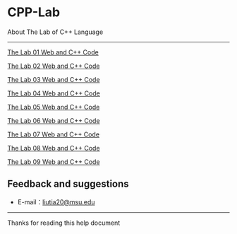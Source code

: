 # CPP-Lab

About The Lab of C++ Language

-----

[The Lab 01 Web and C++ Code](https://github.com/liutiantian233/CPP-Lab/tree/master/Lab01)

[The Lab 02 Web and C++ Code](https://github.com/liutiantian233/CPP-Lab/tree/master/Lab02)

[The Lab 03 Web and C++ Code](https://github.com/liutiantian233/CPP-Lab/tree/master/Lab03)

[The Lab 04 Web and C++ Code](https://github.com/liutiantian233/CPP-Lab/tree/master/Lab04)

[The Lab 05 Web and C++ Code](https://github.com/liutiantian233/CPP-Lab/tree/master/Lab05)

[The Lab 06 Web and C++ Code](https://github.com/liutiantian233/CPP-Lab/tree/master/Lab06)

[The Lab 07 Web and C++ Code](https://github.com/liutiantian233/CPP-Lab/tree/master/Lab07)

[The Lab 08 Web and C++ Code](https://github.com/liutiantian233/CPP-Lab/tree/master/Lab08)

[The Lab 09 Web and C++ Code](https://github.com/liutiantian233/CPP-Lab/tree/master/Lab09)

## Feedback and suggestions

- E-mail：<liutia20@msu.edu>

---------

Thanks for reading this help document
